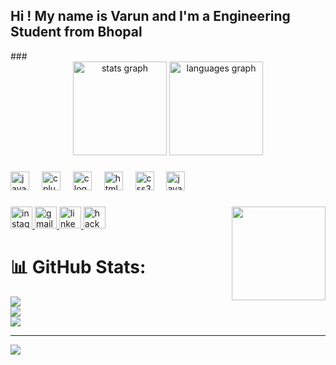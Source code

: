<h2 align="left">Hi ! My name is Varun and I'm a Engineering Student from Bhopal</h2>
###

<div align="center">
  <img src="https://github-readme-stats.vercel.app/api?username=varunsoni1501&hide_title=false&hide_rank=false&show_icons=true&include_all_commits=true&count_private=true&disable_animations=false&theme=dracula&locale=en&hide_border=false" height="150" alt="stats graph"  />
  <img src="https://github-readme-stats.vercel.app/api/top-langs?username=varunsoni1501&locale=en&hide_title=false&layout=compact&card_width=320&langs_count=5&theme=dracula&hide_border=false" height="150" alt="languages graph"  />
</div>

###

###

<div align="left">
  <img src="https://cdn.jsdelivr.net/gh/devicons/devicon/icons/java/java-original.svg" height="30" alt="java logo"  />
  <img width="12" />
  <img src="https://cdn.jsdelivr.net/gh/devicons/devicon/icons/cplusplus/cplusplus-original.svg" height="30" alt="cplusplus logo"  />
  <img width="12" />
  <img src="https://cdn.jsdelivr.net/gh/devicons/devicon/icons/c/c-original.svg" height="30" alt="c logo"  />
  <img width="12" />
  <img src="https://cdn.jsdelivr.net/gh/devicons/devicon/icons/html5/html5-original.svg" height="30" alt="html5 logo"  />
  <img width="12" />
  <img src="https://cdn.jsdelivr.net/gh/devicons/devicon/icons/css3/css3-original.svg" height="30" alt="css3 logo"  />
  <img width="12" />
  <img src="https://cdn.jsdelivr.net/gh/devicons/devicon/icons/javascript/javascript-original.svg" height="30" alt="javascript logo"  />
</div>

###

<img align="right" height="150" src="https://c.tenor.com/QOyqNGZDHBgAAAAd/tenor.gif"  />

###

<div align="left">
  <a href="https://www.instagram.com/varun_soni___/" target="_blank">
    <img src="https://img.shields.io/static/v1?message=Instagram&logo=instagram&label=&color=E4405F&logoColor=white&labelColor=&style=for-the-badge" height="35" alt="instagram logo"  />
  </a>
  <a href="varun.soni520@gmail.com" target="_blank">
    <img src="https://img.shields.io/static/v1?message=Gmail&logo=gmail&label=&color=D14836&logoColor=white&labelColor=&style=for-the-badge" height="35" alt="gmail logo"  />
  </a>
  <a href="https://www.linkedin.com/in/varunsoni1/" target="_blank">
    <img src="https://img.shields.io/static/v1?message=LinkedIn&logo=linkedin&label=&color=0077B5&logoColor=white&labelColor=&style=for-the-badge" height="35" alt="linkedin logo"  />
  </a>
  <a href="https://www.hackerrank.com/dashboard" target="_blank">
    <img src="https://img.shields.io/static/v1?message=HackerRank&logo=hackerrank&label=&color=2EC866&logoColor=white&labelColor=&style=for-the-badge" height="35" alt="hackerrank logo"  />
  </a>
</div>

###







# 📊 GitHub Stats:
![](https://github-readme-stats.vercel.app/api?username=varunsoni1501&theme=dark&hide_border=false&include_all_commits=false&count_private=false)<br/>
![](https://github-readme-streak-stats.herokuapp.com/?user=varunsoni1501&theme=dark&hide_border=false)<br/>
![](https://github-readme-stats.vercel.app/api/top-langs/?username=varunsoni1501&theme=dark&hide_border=false&include_all_commits=false&count_private=false&layout=compact)

---
[![](https://visitcount.itsvg.in/api?id=varunsoni1501&icon=0&color=0)](https://visitcount.itsvg.in)

<!-- Proudly created with GPRM ( https://gprm.itsvg.in ) -->
